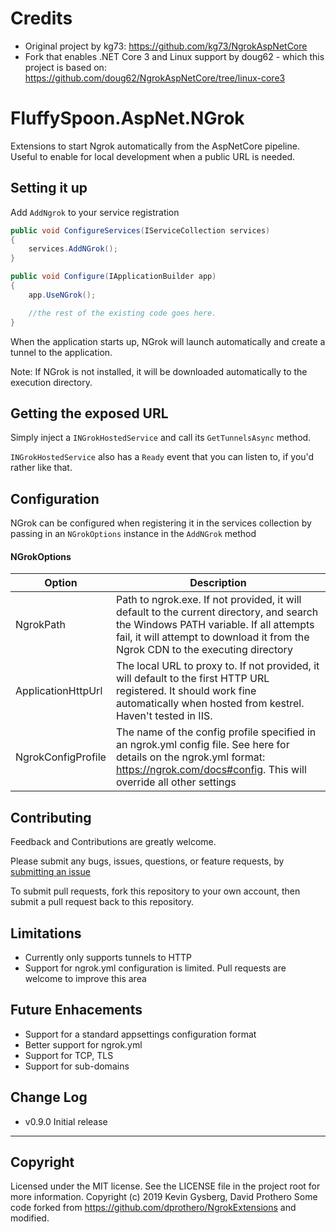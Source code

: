 # Credits
- Original project by kg73: https://github.com/kg73/NgrokAspNetCore
- Fork that enables .NET Core 3 and Linux support by doug62 - which this project is based on: https://github.com/doug62/NgrokAspNetCore/tree/linux-core3

# FluffySpoon.AspNet.NGrok
Extensions to start Ngrok automatically from the AspNetCore pipeline. Useful to enable for local development when a public URL is needed.

## Setting it up

Add `AddNgrok` to your service registration
```csharp
public void ConfigureServices(IServiceCollection services)
{
    services.AddNGrok();
}

public void Configure(IApplicationBuilder app)
{
    app.UseNGrok();

    //the rest of the existing code goes here.
}
```

When the application starts up, NGrok will launch automatically and create a tunnel to the application. 

Note: If NGrok is not installed, it will be downloaded automatically to the execution directory.

## Getting the exposed URL
Simply inject a `INGrokHostedService` and call its `GetTunnelsAsync` method.

`INGrokHostedService` also has a `Ready` event that you can listen to, if you'd rather like that.

## Configuration
NGrok can be configured when registering it in the services collection by passing in an `NGrokOptions` instance in the `AddNGrok` method

#### NGrokOptions
| Option | Description |
| --- | --- |
| NgrokPath | Path to ngrok.exe. If not provided, it will default to the current directory, and search the Windows PATH variable. If all attempts fail, it will attempt to download it from the Ngrok CDN to the executing directory |
| ApplicationHttpUrl | The local URL to proxy to. If not provided, it will default to the first HTTP URL registered. It should work fine automatically when hosted from kestrel. Haven't tested in IIS. |
| NgrokConfigProfile | The name of the config profile specified in an ngrok.yml config file. See here for details on the ngrok.yml format: https://ngrok.com/docs#config. This will override all other settings |

## Contributing
Feedback and Contributions are greatly welcome. 

Please submit any bugs, issues, questions, or feature requests, by [submitting an issue](https://github.com/dprothero/NgrokExtensions/issues)

To submit pull requests, fork this repository to your own account, then submit a pull request back to this repository.

## Limitations
* Currently only supports tunnels to HTTP
* Support for ngrok.yml configuration is limited. Pull requests are welcome to improve this area

## Future Enhacements
* Support for a standard appsettings configuration format
* Better support for ngrok.yml
* Support for TCP, TLS
* Support for sub-domains

## Change Log
* v0.9.0 Initial release



* * *




## Copyright
Licensed under the MIT license. See the LICENSE file in the project root for more information.
Copyright (c) 2019 Kevin Gysberg, David Prothero
Some code forked from https://github.com/dprothero/NgrokExtensions and modified.
